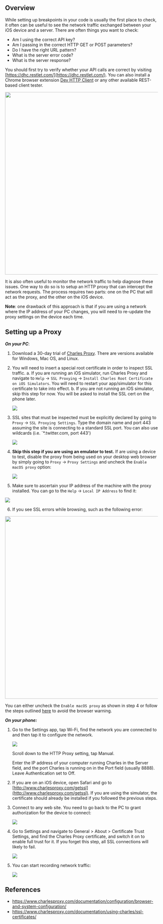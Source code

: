 ## Overview

While setting up breakpoints in your code is usually the first place to check, it often can be useful to see the network traffic exchanged between your iOS device and a server.  There are often things you want to check:

* Am I using the correct API key?
* Am I passing in the correct HTTP GET or POST parameters?
* Do I have the right URL pattern?
* What is the server error code?
* What is the server response?

You should first try to verify whether your API calls are correct by visiting [https://dhc.restlet.com/](https://dhc.restlet.com/).   You can also install a Chrome browser extension [Dev HTTP Client](https://chrome.google.com/webstore/detail/dhc-rest-client/aejoelaoggembcahagimdiliamlcdmfm) or any other available REST-based client tester. 

<img src="http://imgur.com/GfVK80o.png" width="600"/>

It is also often useful to monitor the network traffic to help diagnose these issues.  One way to do so is to setup an HTTP proxy that can intercept the network requests.  The process requires two parts: one on the PC that will act as the proxy, and the other on the iOS device.  

**Note**: one drawback of this approach is that if you are using a network where the IP address of your PC changes, you will need to re-update the proxy settings on the device each time.

## Setting up a Proxy

***On your PC***:

1. Download a 30-day trial of [Charles Proxy](https://www.charlesproxy.com/download/).  There are versions available for Windows, Mac OS, and Linux.

2. You will need to insert a special root certificate in order to inspect SSL traffic. 
    a. If you are running an iOS simulator, run Charles Proxy and navigate to `Help` -> `SSL Proxying` -> `Install Charles Root Certificate on iOS Simulators`.    You will need to restart your app/simulator for this certificate to take into effect.
    b. If you are not running an iOS simulator, skip this step for now.  You will be asked to install the SSL cert on the phone later.

     <img src="http://imgur.com/Ac5QR0x.png"/>

3. SSL sites that must be inspected must be explicitly declared by going to `Proxy` -> `SSL Proxying Settings`.  Type the domain name and port 443 assuming the site is connecting to a standard SSL port.  You can also use wildcards (i.e. `*.twitter.com, port 443')

     <img src="http://imgur.com/YXTqq93.png"/>

4. **Skip this step if you are using an emulator to test.**  If are using a device to test, disable the proxy from being used on your desktop web browser by simply going to `Proxy` -> `Proxy Settings` and uncheck the `Enable macOS proxy` option:

     <img src="http://imgur.com/zzWkuEX.png"/>

5. Make sure to ascertain your IP address of the machine with the proxy installed.  You can go to the `Help` -> `Local IP Address` to find it:

<img src="http://imgur.com/AwbbEwA.png"/>

6. If you see SSL errors while browsing, such as the following error:

<img src="http://imgur.com/n4TdVuG.png" width="600"/>

You can either uncheck the `Enable macOS proxy` as shown in step 4 or follow the steps outlined [here](https://www.charlesproxy.com/documentation/using-charles/ssl-certificates/) to avoid the browser warning. 

***On your phone:***

1. Go to the Settings app, tap Wi-Fi, find the network you are connected to and then tap it to configure the network. 

   <img src="http://imgur.com/8KUEzr1.png"/>

   Scroll down to the HTTP Proxy setting, tap Manual. 

   Enter the IP address of your computer running Charles in the Server field, and the port Charles is running on in the Port field (usually 8888). Leave Authentication set to Off.

2. If you are on an iOS device, open Safari and go to [http://www.charlesproxy.com/getssl](http://www.charlesproxy.com/getssl).  If you are using the simulator, the certificate should already be installed if you followed the previous steps.
  
3. Connect to any web site.  You need to go back to the PC to grant authorization for the device to connect:

   <img src="http://imgur.com/yuRmGRC.png">

4. Go to Settings and navigate to General > About > Certificate Trust Settings, and find the Charles Proxy certificate, and switch it on to enable full trust for it.  If you forget this step, all SSL connections will likely to fail.

   <img src="http://imgur.com/k62CUwH.png"/>

5. You can start recording network traffic:

   <img src="http://imgur.com/c0q6j2j.png"/>

## References

* <https://www.charlesproxy.com/documentation/configuration/browser-and-system-configuration/>
* <https://www.charlesproxy.com/documentation/using-charles/ssl-certificates/>
